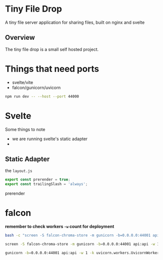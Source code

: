 # Tiny File Drop

A tiny file server application for sharing files, built on nginx and svelte

## Overview

The tiny file drop is a small self hosted project.

# Things that need ports 

- svelte/vite
- falcon/gunicorn/uvicorn


```sh
npm run dev -- --host --port 44000
```

# Svelte

Some things to note

- we are running svelte's static adapter
- 

## Static Adapter

the `layout.js`

```js
export const prerender = true;
export const trailingSlash = 'always';
```

prerender 


# falcon 

**remember to check workers `-w` count for deployment**

```sh
bash -c "screen -S falcon-chroma-store -m gunicorn -b=0.0.0.0:44001 api:api -w 1 -k uvicorn.workers.UvicornWorker"
```

```sh
screen -S falcon-chroma-store -m gunicorn -b=0.0.0.0:44001 api:api -w 1 -k uvicorn.workers.UvicornWorker
```

```sh
gunicorn -b=0.0.0.0:44001 api:api -w 1 -k uvicorn.workers.UvicornWorker
```



